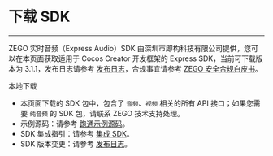 # 下载 SDK

- - -

ZEGO 实时音频（Express Audio）SDK 由深圳市即构科技有限公司提供，您可以在本页面获取适用于 Cocos Creator 开发框架的 Express SDK，当前可下载版本为 3.1.1，发布日志请参考 [发布日志](https://doc-zh.zego.im/article/16948)，合规事宜请参考 [ZEGO 安全合规白皮书](/policies-and-agreements/zego-security-and-compliance-white-paper)。

<Card title="Express SDK v3.1.1" href="https://artifact-sdk.zego.im/express/cocos_creator/zego_express_cocos_creator_sdk.zip" >
本地下载
</Card>

<Note title="说明">


- 本页面下载的 SDK 包中，包含了 `音频`、`视频` 相关的所有 API 接口；如果您需要 `纯音频` 的 SDK 包，请联系 ZEGO 技术支持处理。
- 示例源码：请参考 [跑通示例源码](https://doc-zh.zego.im/article/16918)。
- SDK 集成指引：请参考 [集成 SDK](https://doc-zh.zego.im/article/16919)。
- SDK 版本变更：请参考 [发布日志](https://doc-zh.zego.im/article/16947)。

</Note>


